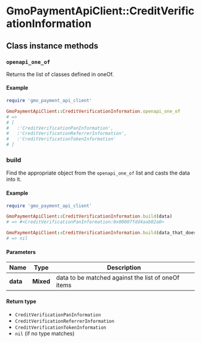 # GmoPaymentApiClient::CreditVerificationInformation

## Class instance methods

### `openapi_one_of`

Returns the list of classes defined in oneOf.

#### Example

```ruby
require 'gmo_payment_api_client'

GmoPaymentApiClient::CreditVerificationInformation.openapi_one_of
# =>
# [
#   :'CreditVerificationPanInformation',
#   :'CreditVerificationReferrerInformation',
#   :'CreditVerificationTokenInformation'
# ]
```

### build

Find the appropriate object from the `openapi_one_of` list and casts the data into it.

#### Example

```ruby
require 'gmo_payment_api_client'

GmoPaymentApiClient::CreditVerificationInformation.build(data)
# => #<CreditVerificationPanInformation:0x00007fdd4aab02a0>

GmoPaymentApiClient::CreditVerificationInformation.build(data_that_doesnt_match)
# => nil
```

#### Parameters

| Name | Type | Description |
| ---- | ---- | ----------- |
| **data** | **Mixed** | data to be matched against the list of oneOf items |

#### Return type

- `CreditVerificationPanInformation`
- `CreditVerificationReferrerInformation`
- `CreditVerificationTokenInformation`
- `nil` (if no type matches)

